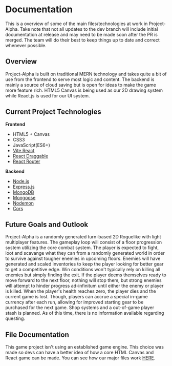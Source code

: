 # Documentation

This is a overview of some of the main files/technologies at work in Project-Alpha. Take note that not all updates to the dev branch will include initial documentation at release and may need to be made soon after the PR is merged. The team will do their best to keep things up to date and correct whenever possible.

## Overview

Project-Alpha is built on traditional MERN technology and takes quite a bit of use from the frontend to serve most logic and content. The backend is mainly a source of cloud saving but is open for ideas to make the game more feature rich. HTML5 Canvas is being used as our 2D drawing system while React.js is used for our UI system.

## Current Project Technologies

**Frontend**

- HTML5 + Canvas
- CSS3
- JavaScript(ES6+)
- [Vite React](https://vitejs.dev/)
- [React Draggable](https://www.npmjs.com/package/react-draggable)
- [React Router](https://reactrouter.com/en/main)

**Backend**

- [Node.js](https://nodejs.org/en)
- [Express.js](https://expressjs.com/)
- [MongoDB](https://www.mongodb.com/)
- [Mongoose](https://mongoosejs.com/)
- [Nodemon](https://www.npmjs.com/package/nodemon)
- [Cors](https://www.npmjs.com/package/cors)

## Future Goals and Outlook

Project-Alpha is a randomly generated turn-based 2D Roguelike with light
multiplayer features. The gameplay loop will consist of a floor progression
system utilizing the core combat system. The player is expected to fight, loot
and scavange what they can from a randomly generated world in order to survive
against tougher enemies in upcoming floors. Enemies will have generated and
scaled inventories to keep the player looking for better gear to get a
competitive edge. Win conditions won't typically rely on killing all enemies
but simply finding the exit. If the player deems themselves ready to move
forward to the next floor, nothing will stop them, but strong enemies will
attempt to hinder progress ad-infinitum until either the enemy or player is
killed. When the player's health reaches zero, the player dies and the current
game is lost. Though, players can accrue a special in-game currency after each
run, allowing for improved starting gear to be purchased for the next game.
Shop systems and a out-of-game player stash is planned. As of this time, there
is no information available regarding questing.

## File Documentation

This game project isn't using an established game engine. This choice was made
so devs can have a better idea of how a core HTML Canvas and React game can be
made. You can see how our major files work [HERE](./table-of-contents/table-of-contents.md).

